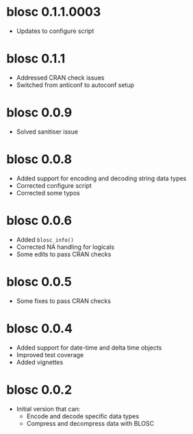 # blosc 0.1.1.0003

* Updates to configure script

# blosc 0.1.1

* Addressed CRAN check issues
* Switched from anticonf to autoconf setup

# blosc 0.0.9

* Solved sanitiser issue

# blosc 0.0.8

* Added support for encoding and decoding string
  data types
* Corrected configure script
* Corrected some typos

# blosc 0.0.6

* Added `blosc_info()`
* Corrected NA handling for logicals
* Some edits to pass CRAN checks

# blosc 0.0.5

* Some fixes to pass CRAN checks

# blosc 0.0.4

* Added support for date-time and delta time objects
* Improved test coverage
* Added vignettes

# blosc 0.0.2

* Initial version that can:
  * Encode and decode specific data types
  * Compress and decompress data with BLOSC

